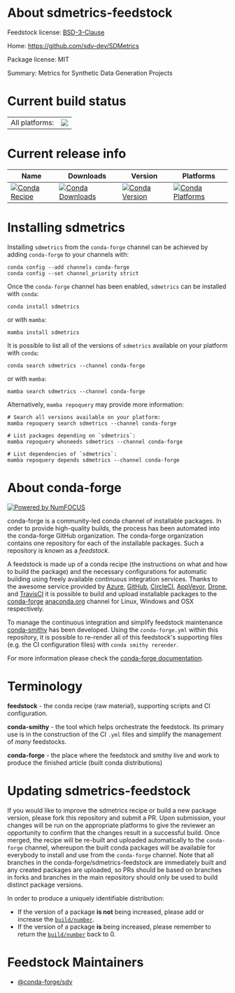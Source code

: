 About sdmetrics-feedstock
=========================

Feedstock license: [BSD-3-Clause](https://github.com/conda-forge/sdmetrics-feedstock/blob/main/LICENSE.txt)

Home: https://github.com/sdv-dev/SDMetrics

Package license: MIT

Summary: Metrics for Synthetic Data Generation Projects

Current build status
====================


<table><tr><td>All platforms:</td>
    <td>
      <a href="https://dev.azure.com/conda-forge/feedstock-builds/_build/latest?definitionId=14643&branchName=main">
        <img src="https://dev.azure.com/conda-forge/feedstock-builds/_apis/build/status/sdmetrics-feedstock?branchName=main">
      </a>
    </td>
  </tr>
</table>

Current release info
====================

| Name | Downloads | Version | Platforms |
| --- | --- | --- | --- |
| [![Conda Recipe](https://img.shields.io/badge/recipe-sdmetrics-green.svg)](https://anaconda.org/conda-forge/sdmetrics) | [![Conda Downloads](https://img.shields.io/conda/dn/conda-forge/sdmetrics.svg)](https://anaconda.org/conda-forge/sdmetrics) | [![Conda Version](https://img.shields.io/conda/vn/conda-forge/sdmetrics.svg)](https://anaconda.org/conda-forge/sdmetrics) | [![Conda Platforms](https://img.shields.io/conda/pn/conda-forge/sdmetrics.svg)](https://anaconda.org/conda-forge/sdmetrics) |

Installing sdmetrics
====================

Installing `sdmetrics` from the `conda-forge` channel can be achieved by adding `conda-forge` to your channels with:

```
conda config --add channels conda-forge
conda config --set channel_priority strict
```

Once the `conda-forge` channel has been enabled, `sdmetrics` can be installed with `conda`:

```
conda install sdmetrics
```

or with `mamba`:

```
mamba install sdmetrics
```

It is possible to list all of the versions of `sdmetrics` available on your platform with `conda`:

```
conda search sdmetrics --channel conda-forge
```

or with `mamba`:

```
mamba search sdmetrics --channel conda-forge
```

Alternatively, `mamba repoquery` may provide more information:

```
# Search all versions available on your platform:
mamba repoquery search sdmetrics --channel conda-forge

# List packages depending on `sdmetrics`:
mamba repoquery whoneeds sdmetrics --channel conda-forge

# List dependencies of `sdmetrics`:
mamba repoquery depends sdmetrics --channel conda-forge
```


About conda-forge
=================

[![Powered by
NumFOCUS](https://img.shields.io/badge/powered%20by-NumFOCUS-orange.svg?style=flat&colorA=E1523D&colorB=007D8A)](https://numfocus.org)

conda-forge is a community-led conda channel of installable packages.
In order to provide high-quality builds, the process has been automated into the
conda-forge GitHub organization. The conda-forge organization contains one repository
for each of the installable packages. Such a repository is known as a *feedstock*.

A feedstock is made up of a conda recipe (the instructions on what and how to build
the package) and the necessary configurations for automatic building using freely
available continuous integration services. Thanks to the awesome service provided by
[Azure](https://azure.microsoft.com/en-us/services/devops/), [GitHub](https://github.com/),
[CircleCI](https://circleci.com/), [AppVeyor](https://www.appveyor.com/),
[Drone](https://cloud.drone.io/welcome), and [TravisCI](https://travis-ci.com/)
it is possible to build and upload installable packages to the
[conda-forge](https://anaconda.org/conda-forge) [anaconda.org](https://anaconda.org/)
channel for Linux, Windows and OSX respectively.

To manage the continuous integration and simplify feedstock maintenance
[conda-smithy](https://github.com/conda-forge/conda-smithy) has been developed.
Using the ``conda-forge.yml`` within this repository, it is possible to re-render all of
this feedstock's supporting files (e.g. the CI configuration files) with ``conda smithy rerender``.

For more information please check the [conda-forge documentation](https://conda-forge.org/docs/).

Terminology
===========

**feedstock** - the conda recipe (raw material), supporting scripts and CI configuration.

**conda-smithy** - the tool which helps orchestrate the feedstock.
                   Its primary use is in the construction of the CI ``.yml`` files
                   and simplify the management of *many* feedstocks.

**conda-forge** - the place where the feedstock and smithy live and work to
                  produce the finished article (built conda distributions)


Updating sdmetrics-feedstock
============================

If you would like to improve the sdmetrics recipe or build a new
package version, please fork this repository and submit a PR. Upon submission,
your changes will be run on the appropriate platforms to give the reviewer an
opportunity to confirm that the changes result in a successful build. Once
merged, the recipe will be re-built and uploaded automatically to the
`conda-forge` channel, whereupon the built conda packages will be available for
everybody to install and use from the `conda-forge` channel.
Note that all branches in the conda-forge/sdmetrics-feedstock are
immediately built and any created packages are uploaded, so PRs should be based
on branches in forks and branches in the main repository should only be used to
build distinct package versions.

In order to produce a uniquely identifiable distribution:
 * If the version of a package **is not** being increased, please add or increase
   the [``build/number``](https://docs.conda.io/projects/conda-build/en/latest/resources/define-metadata.html#build-number-and-string).
 * If the version of a package **is** being increased, please remember to return
   the [``build/number``](https://docs.conda.io/projects/conda-build/en/latest/resources/define-metadata.html#build-number-and-string)
   back to 0.

Feedstock Maintainers
=====================

* [@conda-forge/sdv](https://github.com/conda-forge/sdv/)

